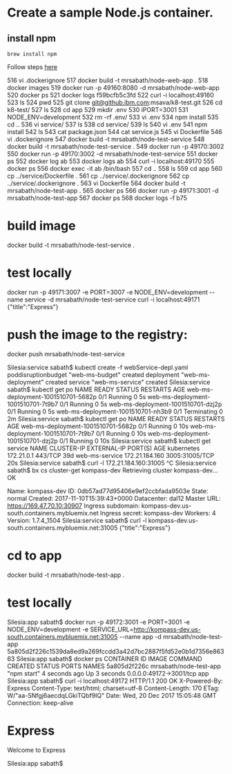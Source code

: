 # Create a sample Node.js container.

## install npm
```
brew install npm
```
Follow steps [here](https://nodejs.org/en/docs/guides/nodejs-docker-webapp/)

516  vi .dockerignore
 517  docker build -t mrsabath/node-web-app .
 518  docker images
 519  docker run -p 49160:8080 -d mrsabath/node-web-app
 520  docker ps
 521  docker logs f59bcfb5c3fd
 522  curl -i localhost:49160
 523  ls
 524  pwd
 525  git clone git@github.ibm.com:msava/k8-test.git
 526  cd k8-test/
 527  ls
 528  cd app
 529  mkdir .env
 530  iPORT=3001
 531  NODE_ENV=development
 532  rm -rf .env/
 533  vi .env
 534  npm install
 535  cd ..
 536  vi service/
 537  ls
 538  cd service/
 539  ls
 540  vi .env
 541  npm install
 542  ls
 543  cat package.json
 544  cat service.js
 545  vi Dockerfile
 546  vi .dockerignore
 547  docker build -t mrsabath/node-test-service
 548  docker build -t mrsabath/node-test-service .
 549  docker run -p 49170:3002
 550  docker run -p 49170:3002 -d mrsabath/node-test-service
 551  docker ps
 552  docker log ab
 553  docker logs ab
 554  curl -i localhost:49170
 555  docker ps
 556  docker exec -it ab /bin/bash
 557  cd ..
 558  ls
 559  cd app
 560  cp ../service/Dockerfile .
 561  cp ../service/.dockerignore
 562  cp ../service/.dockerignore .
 563  vi Dockerfile
 564  docker build -t mrsabath/node-test-app .
 565  docker ps
 566  docker run -p 49171:3001 -d mrsabath/node-test-app
 567  docker ps
 568  docker logs -f b75

# build image
docker build -t mrsabath/node-test-service .
# test locally
docker run -p 49171:3007 -e PORT=3007 -e NODE_ENV=development --name service -d mrsabath/node-test-service
curl -i localhost:49171
{"title":"Express"}
# push the image to the registry:
docker push mrsabath/node-test-service


Silesia:service sabath$ kubectl create -f webService-depl.yaml
poddisruptionbudget "web-ms-budget" created
deployment "web-ms-deployment" created
service "web-ms-service" created
Silesia:service sabath$ kubectl get po
NAME                                 READY     STATUS        RESTARTS   AGE
web-ms-deployment-1001510701-5682p   0/1       Running       0          5s
web-ms-deployment-1001510701-7t9b7   0/1       Running       0          5s
web-ms-deployment-1001510701-dzj2p   0/1       Running       0          5s
web-ms-deployment-1001510701-nh3b9   0/1       Terminating   0          2m
Silesia:service sabath$ kubectl get po
NAME                                 READY     STATUS    RESTARTS   AGE
web-ms-deployment-1001510701-5682p   0/1       Running   0          10s
web-ms-deployment-1001510701-7t9b7   0/1       Running   0          10s
web-ms-deployment-1001510701-dzj2p   0/1       Running   0          10s
Silesia:service sabath$ kubectl get service
NAME             CLUSTER-IP       EXTERNAL-IP   PORT(S)          AGE
kubernetes       172.21.0.1       <none>        443/TCP          39d
web-ms-service   172.21.184.160   <nodes>       3005:31005/TCP   20s
Silesia:service sabath$ curl -l 172.21.184.160:31005
^C
Silesia:service sabath$ bx cs cluster-get kompass-dev
Retrieving cluster kompass-dev...
OK

Name:			kompass-dev
ID:			0db57ad77d95406e9ef2ccbfada9503e
State:			normal
Created:		2017-11-10T15:39:43+0000
Datacenter:		dal12
Master URL:		https://169.47.70.10:30907
Ingress subdomain:	kompass-dev.us-south.containers.mybluemix.net
Ingress secret:		kompass-dev
Workers:		4
Version:		1.7.4_1504
Silesia:service sabath$ curl -l kompass-dev.us-south.containers.mybluemix.net:31005
{"title":"Express"}

# cd to app
docker build -t mrsabath/node-test-app .
# test locally
Silesia:app sabath$ docker run -p 49172:3001 -e PORT=3001 -e NODE_ENV=development -e SERVICE_URL=http://kompass-dev.us-south.containers.mybluemix.net:31005 --name app -d mrsabath/node-test-app
5a805d2f226c1539da8ed9a269fccdd3a42d7bc2887f5fd52e0b1d7356e86363
Silesia:app sabath$ docker ps
CONTAINER ID        IMAGE                        COMMAND             CREATED             STATUS              PORTS                               NAMES
5a805d2f226c        mrsabath/node-test-app       "npm start"         4 seconds ago       Up 3 seconds        0.0.0.0:49172->3001/tcp             app
Silesia:app sabath$ curl -i localhost:49172
HTTP/1.1 200 OK
X-Powered-By: Express
Content-Type: text/html; charset=utf-8
Content-Length: 170
ETag: W/"aa-SNfgj6aecdqLGkiTQbf9lQ"
Date: Wed, 20 Dec 2017 15:05:48 GMT
Connection: keep-alive

<!DOCTYPE html><html><head><title>Express</title><link rel="stylesheet" href="/stylesheets/style.css"></head><body><h1>Express</h1><p>Welcome to Express</p></body></html>Silesia:app sabath$
